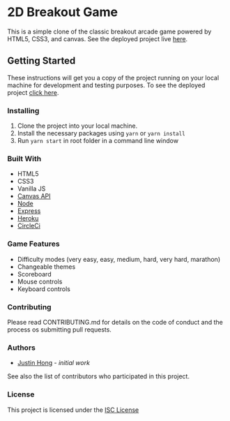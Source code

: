 # 2D Breakout Game

This is a simple clone of the classic breakout arcade game powered by HTML5, CSS3, and canvas. See the deployed project
live [here](https://breakout-2d.herokuapp.com).

## Getting Started

These instructions will get you a copy of the project running on your local machine for development and testing
purposes. To see the deployed project [click here](https://breakout-2d.herokuapp.com).

### Installing

1. Clone the project into your local machine.
2. Install the necessary packages using ```yarn``` or ```yarn install```
3. Run ```yarn start``` in root folder in a command line window

### Built With

* HTML5
* CSS3
* Vanilla JS
* [Canvas API](https://developer.mozilla.org/en-US/docs/Web/API/Canvas_API)
* [Node](https://nodejs.org/en/)
* [Express](http://expressjs.com)
* [Heroku](https://devcenter.heroku.com)
* [CircleCi](https://circleci.com)

### Game Features

* Difficulty modes (very easy, easy, medium, hard, very hard, marathon)
* Changeable themes
* Scoreboard
* Mouse controls
* Keyboard controls

### Contributing

Please read CONTRIBUTING.md for details on the code of conduct and the process os submitting pull requests.

### Authors

* [Justin Hong](https://github.com/JustinSHong) - _initial work_

See also the list of contributors who participated in this project.

### License

This project is licensed under the [ISC License](https://opensource.org/licenses/ISC) 




